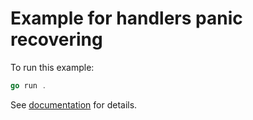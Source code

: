 # Example for handlers panic recovering

To run this example:

```go
go run .
```

See [documentation](https://bunrouter.uptrace.dev/) for details.
